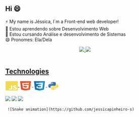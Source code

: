 ## Hi 😄
⚡ My name is Jéssica, I´m a Front-end web developer! <br>
🌱 Estou aprendendo sobre Desenvolvimento Web <br>
🔭 Estou cursando Análise e desenvolvimento de Sistemas <br>
😄 Pronomes: Ela/Dela <br>


<div align="center">
  <a href="https://github.com/jessicapinheiro-s">
  <img height="180em" src="https://github-readme-stats.vercel.app/api?username=jessicapinheiro-s&show_icons=true&theme=dracula&include_all_commits=true&count_private=true"/>
  <img height="180em" src="https://github-readme-stats.vercel.app/api/top-langs/?username=jessicapinheiro-s&layout=compact&langs_count=7&theme=dracula"/>
</div>
  
<div style="display: inline_block"><br>
   <h2>Technologies</h2> 
  <img align="center" alt="Jessica-Js" height="30" width="40" src="https://raw.githubusercontent.com/devicons/devicon/master/icons/javascript/javascript-plain.svg">
  <img align="center" alt="Jessica-HTML" height="30" width="40" src="https://raw.githubusercontent.com/devicons/devicon/master/icons/html5/html5-original.svg">
  <img align="center" alt="Jessica-CSS" height="30" width="40" src="https://raw.githubusercontent.com/devicons/devicon/master/icons/css3/css3-original.svg">
  <img align="center" alt="Jessica-Python" height="30" width="40" src="https://raw.githubusercontent.com/devicons/devicon/master/icons/python/python-original.svg">
</div> <br>
  
<div> 
  <a href="https://www.instagram.com/jessipinheiro_s/?hl=pt-br" target="_blank"><img src="https://img.shields.io/badge/-Instagram-%23E4405F?style=for-the-badge&logo=instagram&logoColor=white" target="_blank"></a>
  <a href = "mailto:jessicasilva.js1314@gmail.com"><img src="https://img.shields.io/badge/-Gmail-%23333?style=for-the-badge&logo=gmail&logoColor=white" target="_blank"></a>
  <a href="https://www.linkedin.com/in/jessica-pinheiro-9b6b78185/" target="_blank"><img src="https://img.shields.io/badge/-LinkedIn-%230077B5?style=for-the-badge&logo=linkedin&logoColor=white" target="_blank"></a> <br>
    
     ![Snake animation](https://github.com/jessicapinheiro-s)
</div>    
  

